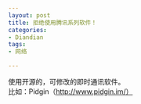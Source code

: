 ```yaml
---
layout: post
title: 拒绝使用腾讯系列软件！
categories:
- Diandian
tags:
- 网络

---
```

使用开源的，可修改的即时通讯软件。
<br />比如：Pidgin（http://www.pidgin.im/）
<br />